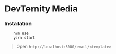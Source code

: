 # DevTernity Media

### Installation
```
    nvm use 
    yarn start
```

> Open `http://localhost:3000/email/<template>`